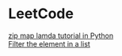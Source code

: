 # LeetCode

[zip map lamda tutorial in Python](https://bradmontgomery.net/blog/pythons-zip-map-and-lambda/) <br/>
[Filter the element in a list](https://stackoverflow.com/questions/36268749/remove-multiple-items-from-a-python-list-in-just-one-statement)

